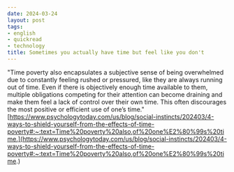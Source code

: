 ```yaml
---
date: 2024-03-24
layout: post
tags:
- english
- quickread
- technology
title: Sometimes you actually have time but feel like you don't
---
```


"Time poverty also encapsulates a subjective sense of being overwhelmed due to constantly feeling rushed or pressured, like they are always running out of time. Even if there is objectively enough time available to them, multiple obligations competing for their attention can become draining and make them feel a lack of control over their own time. This often discourages the most positive or efficient use of one’s time." [https://www.psychologytoday.com/us/blog/social-instincts/202403/4-ways-to-shield-yourself-from-the-effects-of-time-poverty#:~:text=Time%20poverty%20also,of%20one%E2%80%99s%20time.](https://www.psychologytoday.com/us/blog/social-instincts/202403/4-ways-to-shield-yourself-from-the-effects-of-time-poverty#:~:text=Time%20poverty%20also,of%20one%E2%80%99s%20time.)
